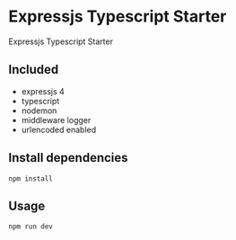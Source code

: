 # Expressjs Typescript Starter 
Expressjs Typescript Starter 

## Included
* expressjs 4
* typescript
* nodemon
* middleware logger
* urlencoded enabled

## Install dependencies
`npm install`

## Usage
`npm run dev`
